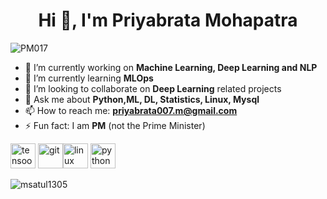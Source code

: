 <h1 align="center">Hi 👋, I'm Priyabrata Mohapatra</h1>
<p align="left"> <img src="https://komarev.com/ghpvc/?username=Priyabrata017" alt="PM017" /> </p>

- 🔭 I’m currently working on **Machine Learning, Deep Learning and NLP**
- 🌱 I’m currently learning **MLOps**
- 👯 I’m looking to collaborate on **Deep Learning** related projects
- 💬 Ask me about **Python,ML, DL, Statistics, Linux, Mysql**
- 📫 How to reach me: **priyabrata007.m@gmail.com** 
- ⚡ Fun fact: I am **PM** (not the Prime Minister)

<p align="left"><img src="https://www.vectorlogo.zone/util/preview.html?image=/logos/tensorflow/tensorflow-icon.svg" alt="tensoorflow" width="40" height="40"/> <img src="https://www.vectorlogo.zone/logos/git-scm/git-scm-icon.svg" alt="git" width="40" height="40"/><img src="https://devicons.github.io/devicon/devicon.git/icons/linux/linux-original.svg" alt="linux" width="40" height="40"/> <img src="https://devicons.github.io/devicon/devicon.git/icons/python/python-original.svg" alt="python" width="40" height="40"/></p><p><img align="left" src="https://github-readme-stats.vercel.app/api/top-langs/?username=msatul1305&layout=compact&hide=html" alt="msatul1305" /></p>
